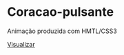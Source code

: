 # Coracao-pulsante
Animação produzida com HMTL/CSS3

[Visualizar](https://nogueira-lucas.github.io/Coracao-pulsante/)
